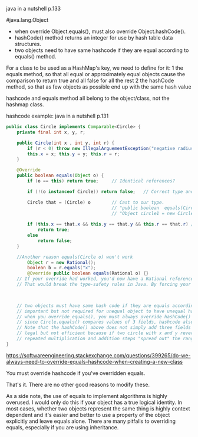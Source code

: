 java in a nutshell p.133

#java.lang.Object
- when override Object.equals(), must also override Object.hashCode().
- hashCode() method returns an integer for use by hash table data structures.
- two objects need to have same hashcode if they are equal according to equals() method.


For a class to be used as a HashMap's key, we need to define for it:
1 the equals method, so that all equal or approximately equal objects cause the comparison to return true and all false for all the rest
2 the hashCode method, so that as few objects as possible end up with the same hash value

hashcode and equals method all belong to the object/class, not the hashmap class.

hashcode example:  java in a nutshell p.131

```java
public class Circle implements Comparable<Circle> {
    private final int x, y, r;

    public Circle(int x , int y, int r) {
        if (r < 0) throw new IllegalArguementException("negative radius");
        this.x = x; this.y = y; this.r = r;
    }

    @Override
    public boolean equals(Object o) {
        if (o == this) return true;     // Identical references?

        if (!(o instanceof Circle)) return false;   // Correct type and non-null?

        Circle that = (Circle) o        // Cast to our type. 
                                        // "public boolean  equals(Circle o)" won't work for 
                                        // "Object circle1 = new Circle(1,2,3)"
        
        if (this.x == that.x && this.y == that.y && this.r == that.r) // If x,y,r are object reference variables like Strings, use .equals() instead.
            return true;
        else
            return false;
    }

    //Another reason equals(Circle o) won't work
        Object r = new Rational();
        boolean b = r.equals("x");
        @Override public boolean equals(Rational o) {}
    // If your override had worked, you'd now have a Rational reference to a String object - madness! 
    // That would break the type-safety rules in Java. By forcing your args to be an exact match, the language can ensure that only "acceptable" arguments appear in the method.

 

    // two objects must have same hash code if they are equals according to the equals() method.
    // important but not required for unequal object to have unequal hash codes
    // when you override equals(), you must always override hashCode() to guarantee that equal objecct have equal hash codes.
    // since Circle.equals() compares values of 3 fields, hashcode also three.
    // Note that the hashCode() above does not simply add three fields together and return sum,
    // legal but not efficient because if two circle with x and y reversed would have same hashcode
    // repeated multiplication and addition steps "spread out" the range of hash code and dramatically reduce likelihood two unequal Circle objects have the same hash code.
}
```

https://softwareengineering.stackexchange.com/questions/399265/do-we-always-need-to-override-equals-hashcode-when-creating-a-new-class

You must override hashcode if you've overridden equals.

That's it. There are no other good reasons to modify these.

As a side note, the use of equals to implement algorithms is highly overused. I would only do this if your object has a true logical identity. In most cases, whether two objects represent the same thing is highly context dependent and it's easier and better to use a property of the object explicitly and leave equals alone. There are many pitfalls to overriding equals, especially if you are using inheritance.